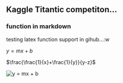 ## Kaggle Titantic competiton...

### function in markdown

testing latex function support in gihub...:w


$y = mx + b$ 

$\frac{\frac{1}{x}+\frac{1}{y}}{y-z}$

<img src="https://latex.codecogs.com/gif.latex?y&space;=&space;mx&space;&plus;&space;b" title="y = mx + b" />


